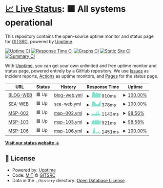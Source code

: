 # [📈 Live Status](https://gitsrc.github.io/upptime): <!--live status--> **🟩 All systems operational**

This repository contains the open-source uptime monitor and status page for [GITSRC](https://blog.icorer.com), powered by [Upptime](https://github.com/upptime/upptime).

[![Uptime CI](https://github.com/gitsrc/upptime/workflows/Uptime%20CI/badge.svg)](https://github.com/gitsrc/upptime/actions?query=workflow%3A%22Uptime+CI%22)
[![Response Time CI](https://github.com/gitsrc/upptime/workflows/Response%20Time%20CI/badge.svg)](https://github.com/gitsrc/upptime/actions?query=workflow%3A%22Response+Time+CI%22)
[![Graphs CI](https://github.com/gitsrc/upptime/workflows/Graphs%20CI/badge.svg)](https://github.com/gitsrc/upptime/actions?query=workflow%3A%22Graphs+CI%22)
[![Static Site CI](https://github.com/gitsrc/upptime/workflows/Static%20Site%20CI/badge.svg)](https://github.com/gitsrc/upptime/actions?query=workflow%3A%22Static+Site+CI%22)
[![Summary CI](https://github.com/gitsrc/upptime/workflows/Summary%20CI/badge.svg)](https://github.com/gitsrc/upptime/actions?query=workflow%3A%22Summary+CI%22)

With [Upptime](https://upptime.js.org), you can get your own unlimited and free uptime monitor and status page, powered entirely by a GitHub repository. We use [Issues](https://github.com/gitsrc/upptime/issues) as incident reports, [Actions](https://github.com/gitsrc/upptime/actions) as uptime monitors, and [Pages](https://gitsrc.github.io/upptime) for the status page.

<!--start: status pages-->
<!-- This summary is generated by Upptime (https://github.com/upptime/upptime) -->
<!-- Do not edit this manually, your changes will be overwritten -->
<!-- prettier-ignore -->
| URL | Status | History | Response Time | Uptime |
| --- | ------ | ------- | ------------- | ------ |
| <img alt="" src="https://favicons.githubusercontent.com/blog.icorer.com" height="13"> [BLOG-WEB](https://blog.icorer.com) | 🟩 Up | [blog-web.yml](https://github.com/gitsrc/upptime/commits/HEAD/history/blog-web.yml) | <details><summary><img alt="Response time graph" src="./graphs/blog-web/response-time-week.png" height="20"> 910ms</summary><br><a href="https://health.icorer.com/history/blog-web"><img alt="Response time 1073" src="https://img.shields.io/endpoint?url=https%3A%2F%2Fraw.githubusercontent.com%2Fgitsrc%2Fupptime%2FHEAD%2Fapi%2Fblog-web%2Fresponse-time.json"></a><br><a href="https://health.icorer.com/history/blog-web"><img alt="24-hour response time 1032" src="https://img.shields.io/endpoint?url=https%3A%2F%2Fraw.githubusercontent.com%2Fgitsrc%2Fupptime%2FHEAD%2Fapi%2Fblog-web%2Fresponse-time-day.json"></a><br><a href="https://health.icorer.com/history/blog-web"><img alt="7-day response time 910" src="https://img.shields.io/endpoint?url=https%3A%2F%2Fraw.githubusercontent.com%2Fgitsrc%2Fupptime%2FHEAD%2Fapi%2Fblog-web%2Fresponse-time-week.json"></a><br><a href="https://health.icorer.com/history/blog-web"><img alt="30-day response time 1021" src="https://img.shields.io/endpoint?url=https%3A%2F%2Fraw.githubusercontent.com%2Fgitsrc%2Fupptime%2FHEAD%2Fapi%2Fblog-web%2Fresponse-time-month.json"></a><br><a href="https://health.icorer.com/history/blog-web"><img alt="1-year response time 1073" src="https://img.shields.io/endpoint?url=https%3A%2F%2Fraw.githubusercontent.com%2Fgitsrc%2Fupptime%2FHEAD%2Fapi%2Fblog-web%2Fresponse-time-year.json"></a></details> | <details><summary><a href="https://health.icorer.com/history/blog-web">100.00%</a></summary><a href="https://health.icorer.com/history/blog-web"><img alt="All-time uptime 99.98%" src="https://img.shields.io/endpoint?url=https%3A%2F%2Fraw.githubusercontent.com%2Fgitsrc%2Fupptime%2FHEAD%2Fapi%2Fblog-web%2Fuptime.json"></a><br><a href="https://health.icorer.com/history/blog-web"><img alt="24-hour uptime 100.00%" src="https://img.shields.io/endpoint?url=https%3A%2F%2Fraw.githubusercontent.com%2Fgitsrc%2Fupptime%2FHEAD%2Fapi%2Fblog-web%2Fuptime-day.json"></a><br><a href="https://health.icorer.com/history/blog-web"><img alt="7-day uptime 100.00%" src="https://img.shields.io/endpoint?url=https%3A%2F%2Fraw.githubusercontent.com%2Fgitsrc%2Fupptime%2FHEAD%2Fapi%2Fblog-web%2Fuptime-week.json"></a><br><a href="https://health.icorer.com/history/blog-web"><img alt="30-day uptime 100.00%" src="https://img.shields.io/endpoint?url=https%3A%2F%2Fraw.githubusercontent.com%2Fgitsrc%2Fupptime%2FHEAD%2Fapi%2Fblog-web%2Fuptime-month.json"></a><br><a href="https://health.icorer.com/history/blog-web"><img alt="1-year uptime 99.98%" src="https://img.shields.io/endpoint?url=https%3A%2F%2Fraw.githubusercontent.com%2Fgitsrc%2Fupptime%2FHEAD%2Fapi%2Fblog-web%2Fuptime-year.json"></a></details>
| <img alt="" src="https://favicons.githubusercontent.com/sea.cloudslit.xyz" height="13"> [SEA-WEB](https://sea.cloudslit.xyz) | 🟩 Up | [sea-web.yml](https://github.com/gitsrc/upptime/commits/HEAD/history/sea-web.yml) | <details><summary><img alt="Response time graph" src="./graphs/sea-web/response-time-week.png" height="20"> 378ms</summary><br><a href="https://health.icorer.com/history/sea-web"><img alt="Response time 674" src="https://img.shields.io/endpoint?url=https%3A%2F%2Fraw.githubusercontent.com%2Fgitsrc%2Fupptime%2FHEAD%2Fapi%2Fsea-web%2Fresponse-time.json"></a><br><a href="https://health.icorer.com/history/sea-web"><img alt="24-hour response time 469" src="https://img.shields.io/endpoint?url=https%3A%2F%2Fraw.githubusercontent.com%2Fgitsrc%2Fupptime%2FHEAD%2Fapi%2Fsea-web%2Fresponse-time-day.json"></a><br><a href="https://health.icorer.com/history/sea-web"><img alt="7-day response time 378" src="https://img.shields.io/endpoint?url=https%3A%2F%2Fraw.githubusercontent.com%2Fgitsrc%2Fupptime%2FHEAD%2Fapi%2Fsea-web%2Fresponse-time-week.json"></a><br><a href="https://health.icorer.com/history/sea-web"><img alt="30-day response time 434" src="https://img.shields.io/endpoint?url=https%3A%2F%2Fraw.githubusercontent.com%2Fgitsrc%2Fupptime%2FHEAD%2Fapi%2Fsea-web%2Fresponse-time-month.json"></a><br><a href="https://health.icorer.com/history/sea-web"><img alt="1-year response time 674" src="https://img.shields.io/endpoint?url=https%3A%2F%2Fraw.githubusercontent.com%2Fgitsrc%2Fupptime%2FHEAD%2Fapi%2Fsea-web%2Fresponse-time-year.json"></a></details> | <details><summary><a href="https://health.icorer.com/history/sea-web">100.00%</a></summary><a href="https://health.icorer.com/history/sea-web"><img alt="All-time uptime 99.73%" src="https://img.shields.io/endpoint?url=https%3A%2F%2Fraw.githubusercontent.com%2Fgitsrc%2Fupptime%2FHEAD%2Fapi%2Fsea-web%2Fuptime.json"></a><br><a href="https://health.icorer.com/history/sea-web"><img alt="24-hour uptime 100.00%" src="https://img.shields.io/endpoint?url=https%3A%2F%2Fraw.githubusercontent.com%2Fgitsrc%2Fupptime%2FHEAD%2Fapi%2Fsea-web%2Fuptime-day.json"></a><br><a href="https://health.icorer.com/history/sea-web"><img alt="7-day uptime 100.00%" src="https://img.shields.io/endpoint?url=https%3A%2F%2Fraw.githubusercontent.com%2Fgitsrc%2Fupptime%2FHEAD%2Fapi%2Fsea-web%2Fuptime-week.json"></a><br><a href="https://health.icorer.com/history/sea-web"><img alt="30-day uptime 100.00%" src="https://img.shields.io/endpoint?url=https%3A%2F%2Fraw.githubusercontent.com%2Fgitsrc%2Fupptime%2FHEAD%2Fapi%2Fsea-web%2Fuptime-month.json"></a><br><a href="https://health.icorer.com/history/sea-web"><img alt="1-year uptime 99.73%" src="https://img.shields.io/endpoint?url=https%3A%2F%2Fraw.githubusercontent.com%2Fgitsrc%2Fupptime%2FHEAD%2Fapi%2Fsea-web%2Fuptime-year.json"></a></details>
| <img alt="" src="https://favicons.githubusercontent.com/msp-portal.gw002.oneitfarm.com" height="13"> [MSP-002](https://msp-portal.gw002.oneitfarm.com/) | 🟩 Up | [msp-002.yml](https://github.com/gitsrc/upptime/commits/HEAD/history/msp-002.yml) | <details><summary><img alt="Response time graph" src="./graphs/msp-002/response-time-week.png" height="20"> 1143ms</summary><br><a href="https://health.icorer.com/history/msp-002"><img alt="Response time 948" src="https://img.shields.io/endpoint?url=https%3A%2F%2Fraw.githubusercontent.com%2Fgitsrc%2Fupptime%2FHEAD%2Fapi%2Fmsp-002%2Fresponse-time.json"></a><br><a href="https://health.icorer.com/history/msp-002"><img alt="24-hour response time 1553" src="https://img.shields.io/endpoint?url=https%3A%2F%2Fraw.githubusercontent.com%2Fgitsrc%2Fupptime%2FHEAD%2Fapi%2Fmsp-002%2Fresponse-time-day.json"></a><br><a href="https://health.icorer.com/history/msp-002"><img alt="7-day response time 1143" src="https://img.shields.io/endpoint?url=https%3A%2F%2Fraw.githubusercontent.com%2Fgitsrc%2Fupptime%2FHEAD%2Fapi%2Fmsp-002%2Fresponse-time-week.json"></a><br><a href="https://health.icorer.com/history/msp-002"><img alt="30-day response time 1117" src="https://img.shields.io/endpoint?url=https%3A%2F%2Fraw.githubusercontent.com%2Fgitsrc%2Fupptime%2FHEAD%2Fapi%2Fmsp-002%2Fresponse-time-month.json"></a><br><a href="https://health.icorer.com/history/msp-002"><img alt="1-year response time 948" src="https://img.shields.io/endpoint?url=https%3A%2F%2Fraw.githubusercontent.com%2Fgitsrc%2Fupptime%2FHEAD%2Fapi%2Fmsp-002%2Fresponse-time-year.json"></a></details> | <details><summary><a href="https://health.icorer.com/history/msp-002">98.56%</a></summary><a href="https://health.icorer.com/history/msp-002"><img alt="All-time uptime 98.94%" src="https://img.shields.io/endpoint?url=https%3A%2F%2Fraw.githubusercontent.com%2Fgitsrc%2Fupptime%2FHEAD%2Fapi%2Fmsp-002%2Fuptime.json"></a><br><a href="https://health.icorer.com/history/msp-002"><img alt="24-hour uptime 96.19%" src="https://img.shields.io/endpoint?url=https%3A%2F%2Fraw.githubusercontent.com%2Fgitsrc%2Fupptime%2FHEAD%2Fapi%2Fmsp-002%2Fuptime-day.json"></a><br><a href="https://health.icorer.com/history/msp-002"><img alt="7-day uptime 98.56%" src="https://img.shields.io/endpoint?url=https%3A%2F%2Fraw.githubusercontent.com%2Fgitsrc%2Fupptime%2FHEAD%2Fapi%2Fmsp-002%2Fuptime-week.json"></a><br><a href="https://health.icorer.com/history/msp-002"><img alt="30-day uptime 97.20%" src="https://img.shields.io/endpoint?url=https%3A%2F%2Fraw.githubusercontent.com%2Fgitsrc%2Fupptime%2FHEAD%2Fapi%2Fmsp-002%2Fuptime-month.json"></a><br><a href="https://health.icorer.com/history/msp-002"><img alt="1-year uptime 98.94%" src="https://img.shields.io/endpoint?url=https%3A%2F%2Fraw.githubusercontent.com%2Fgitsrc%2Fupptime%2FHEAD%2Fapi%2Fmsp-002%2Fuptime-year.json"></a></details>
| <img alt="" src="https://favicons.githubusercontent.com/msp-portal.gw103.oneitfarm.com" height="13"> [MSP-103](https://msp-portal.gw103.oneitfarm.com/) | 🟩 Up | [msp-103.yml](https://github.com/gitsrc/upptime/commits/HEAD/history/msp-103.yml) | <details><summary><img alt="Response time graph" src="./graphs/msp-103/response-time-week.png" height="20"> 921ms</summary><br><a href="https://health.icorer.com/history/msp-103"><img alt="Response time 953" src="https://img.shields.io/endpoint?url=https%3A%2F%2Fraw.githubusercontent.com%2Fgitsrc%2Fupptime%2FHEAD%2Fapi%2Fmsp-103%2Fresponse-time.json"></a><br><a href="https://health.icorer.com/history/msp-103"><img alt="24-hour response time 914" src="https://img.shields.io/endpoint?url=https%3A%2F%2Fraw.githubusercontent.com%2Fgitsrc%2Fupptime%2FHEAD%2Fapi%2Fmsp-103%2Fresponse-time-day.json"></a><br><a href="https://health.icorer.com/history/msp-103"><img alt="7-day response time 921" src="https://img.shields.io/endpoint?url=https%3A%2F%2Fraw.githubusercontent.com%2Fgitsrc%2Fupptime%2FHEAD%2Fapi%2Fmsp-103%2Fresponse-time-week.json"></a><br><a href="https://health.icorer.com/history/msp-103"><img alt="30-day response time 1079" src="https://img.shields.io/endpoint?url=https%3A%2F%2Fraw.githubusercontent.com%2Fgitsrc%2Fupptime%2FHEAD%2Fapi%2Fmsp-103%2Fresponse-time-month.json"></a><br><a href="https://health.icorer.com/history/msp-103"><img alt="1-year response time 953" src="https://img.shields.io/endpoint?url=https%3A%2F%2Fraw.githubusercontent.com%2Fgitsrc%2Fupptime%2FHEAD%2Fapi%2Fmsp-103%2Fresponse-time-year.json"></a></details> | <details><summary><a href="https://health.icorer.com/history/msp-103">98.58%</a></summary><a href="https://health.icorer.com/history/msp-103"><img alt="All-time uptime 98.95%" src="https://img.shields.io/endpoint?url=https%3A%2F%2Fraw.githubusercontent.com%2Fgitsrc%2Fupptime%2FHEAD%2Fapi%2Fmsp-103%2Fuptime.json"></a><br><a href="https://health.icorer.com/history/msp-103"><img alt="24-hour uptime 96.26%" src="https://img.shields.io/endpoint?url=https%3A%2F%2Fraw.githubusercontent.com%2Fgitsrc%2Fupptime%2FHEAD%2Fapi%2Fmsp-103%2Fuptime-day.json"></a><br><a href="https://health.icorer.com/history/msp-103"><img alt="7-day uptime 98.58%" src="https://img.shields.io/endpoint?url=https%3A%2F%2Fraw.githubusercontent.com%2Fgitsrc%2Fupptime%2FHEAD%2Fapi%2Fmsp-103%2Fuptime-week.json"></a><br><a href="https://health.icorer.com/history/msp-103"><img alt="30-day uptime 97.23%" src="https://img.shields.io/endpoint?url=https%3A%2F%2Fraw.githubusercontent.com%2Fgitsrc%2Fupptime%2FHEAD%2Fapi%2Fmsp-103%2Fuptime-month.json"></a><br><a href="https://health.icorer.com/history/msp-103"><img alt="1-year uptime 98.95%" src="https://img.shields.io/endpoint?url=https%3A%2F%2Fraw.githubusercontent.com%2Fgitsrc%2Fupptime%2FHEAD%2Fapi%2Fmsp-103%2Fuptime-year.json"></a></details>
| <img alt="" src="https://favicons.githubusercontent.com/msp-portal.gw106.oneitfarm.com" height="13"> [MSP-106](https://msp-portal.gw106.oneitfarm.com/) | 🟩 Up | [msp-106.yml](https://github.com/gitsrc/upptime/commits/HEAD/history/msp-106.yml) | <details><summary><img alt="Response time graph" src="./graphs/msp-106/response-time-week.png" height="20"> 1451ms</summary><br><a href="https://health.icorer.com/history/msp-106"><img alt="Response time 921" src="https://img.shields.io/endpoint?url=https%3A%2F%2Fraw.githubusercontent.com%2Fgitsrc%2Fupptime%2FHEAD%2Fapi%2Fmsp-106%2Fresponse-time.json"></a><br><a href="https://health.icorer.com/history/msp-106"><img alt="24-hour response time 1284" src="https://img.shields.io/endpoint?url=https%3A%2F%2Fraw.githubusercontent.com%2Fgitsrc%2Fupptime%2FHEAD%2Fapi%2Fmsp-106%2Fresponse-time-day.json"></a><br><a href="https://health.icorer.com/history/msp-106"><img alt="7-day response time 1451" src="https://img.shields.io/endpoint?url=https%3A%2F%2Fraw.githubusercontent.com%2Fgitsrc%2Fupptime%2FHEAD%2Fapi%2Fmsp-106%2Fresponse-time-week.json"></a><br><a href="https://health.icorer.com/history/msp-106"><img alt="30-day response time 1032" src="https://img.shields.io/endpoint?url=https%3A%2F%2Fraw.githubusercontent.com%2Fgitsrc%2Fupptime%2FHEAD%2Fapi%2Fmsp-106%2Fresponse-time-month.json"></a><br><a href="https://health.icorer.com/history/msp-106"><img alt="1-year response time 921" src="https://img.shields.io/endpoint?url=https%3A%2F%2Fraw.githubusercontent.com%2Fgitsrc%2Fupptime%2FHEAD%2Fapi%2Fmsp-106%2Fresponse-time-year.json"></a></details> | <details><summary><a href="https://health.icorer.com/history/msp-106">100.00%</a></summary><a href="https://health.icorer.com/history/msp-106"><img alt="All-time uptime 100.00%" src="https://img.shields.io/endpoint?url=https%3A%2F%2Fraw.githubusercontent.com%2Fgitsrc%2Fupptime%2FHEAD%2Fapi%2Fmsp-106%2Fuptime.json"></a><br><a href="https://health.icorer.com/history/msp-106"><img alt="24-hour uptime 100.00%" src="https://img.shields.io/endpoint?url=https%3A%2F%2Fraw.githubusercontent.com%2Fgitsrc%2Fupptime%2FHEAD%2Fapi%2Fmsp-106%2Fuptime-day.json"></a><br><a href="https://health.icorer.com/history/msp-106"><img alt="7-day uptime 100.00%" src="https://img.shields.io/endpoint?url=https%3A%2F%2Fraw.githubusercontent.com%2Fgitsrc%2Fupptime%2FHEAD%2Fapi%2Fmsp-106%2Fuptime-week.json"></a><br><a href="https://health.icorer.com/history/msp-106"><img alt="30-day uptime 100.00%" src="https://img.shields.io/endpoint?url=https%3A%2F%2Fraw.githubusercontent.com%2Fgitsrc%2Fupptime%2FHEAD%2Fapi%2Fmsp-106%2Fuptime-month.json"></a><br><a href="https://health.icorer.com/history/msp-106"><img alt="1-year uptime 100.00%" src="https://img.shields.io/endpoint?url=https%3A%2F%2Fraw.githubusercontent.com%2Fgitsrc%2Fupptime%2FHEAD%2Fapi%2Fmsp-106%2Fuptime-year.json"></a></details>

<!--end: status pages-->

[**Visit our status website →**](https://gitsrc.github.io/upptime)

## 📄 License

- Powered by: [Upptime](https://github.com/upptime/upptime)
- Code: [MIT](./LICENSE) © [GITSRC](https://blog.icorer.com)
- Data in the `./history` directory: [Open Database License](https://opendatacommons.org/licenses/odbl/1-0/)
